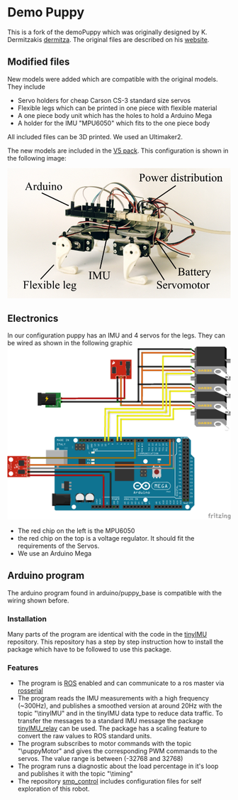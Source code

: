 # Demo Puppy

This is a fork of the demoPuppy which was originally designed by K. Dermitzakis [dermitza](https://github.com/dermitza). The original files are described on his [website](https://dermitza.github.io/demoPuppy/).

## Modified files
New models were added which are compatible with the original models. They include
- Servo holders for cheap Carson CS-3 standard size servos
- Flexible legs which can be printed in one piece with flexible material
- A one piece body unit which has the holes to hold a Arduino Mega
- A holder for the IMU "MPU6050" which fits to the one piece body

All included files can be 3D printed. We used an Ultimaker2.

The new models are included in the [V5 pack](packs/puppy_v05_one_part_stl.zip). This configuration is shown in the following image:

![alt text](img/overview_new.jpg "DemoPuppy V5")

## Electronics

In our configuration puppy has an IMU and 4 servos for the legs. They can be wired as shown in the following graphic
![alt text](img/puppy_electronics_bb.png "Wiring")

- The red chip on the left is the MPU6050
- the red chip on the top is a voltage regulator. It should fit the requirements of the Servos.
- We use an Arduino Mega


## Arduino program

The arduino program found in arduino/puppy_base is compatible with the wiring shown before.

### Installation
Many parts of the program are identical with the code in the [tinyIMU](https://github.com/AndreasGerken/tinyIMU_arduino) repository.
This repository has a step by step instruction how to install the package which have to be followed to use this package.

### Features
- The program is [ROS](http://www.ros.org/) enabled and can communicate to a ros master via [rosserial](http://wiki.ros.org/rosserial)
- The program reads the IMU measurements with a high frequency (~300Hz), and publishes a smoothed version at around 20Hz with the topic "\tinyIMU" and in the tinyIMU data type to reduce data traffic. To transfer the messages to a standard IMU message the package [tinyIMU_relay](https://github.com/superjax/tinyIMU_relay) can be used. The package has a scaling feature to convert the raw values to ROS standard units.
- The program subscribes to motor commands with the topic "\puppyMotor" and gives the corresponding PWM commands to the servos. The value range is between (-32768 and 32768)
- The program runs a diagnostic about the load percentage in it's loop and publishes it with the topic "\timing"
- The repository [smp_control](https://github.com/AndreasGerken/smp_control) includes configuration files for self exploration of this robot.
